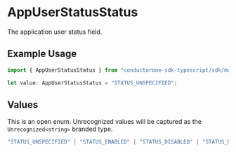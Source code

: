 # AppUserStatusStatus

The application user status field.

## Example Usage

```typescript
import { AppUserStatusStatus } from "conductorone-sdk-typescript/sdk/models/shared";

let value: AppUserStatusStatus = "STATUS_UNSPECIFIED";
```

## Values

This is an open enum. Unrecognized values will be captured as the `Unrecognized<string>` branded type.

```typescript
"STATUS_UNSPECIFIED" | "STATUS_ENABLED" | "STATUS_DISABLED" | "STATUS_DELETED" | Unrecognized<string>
```